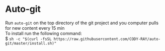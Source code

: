 # Auto-git
Run `auto-git` on the top directory of the git project and you computer pulls for new content every 15 min  
To install run the following command:  
$ `sh -c "$(curl -fsSL https://raw.githubusercontent.com/CODY-RAY/auto-git/master/install.sh)"`
